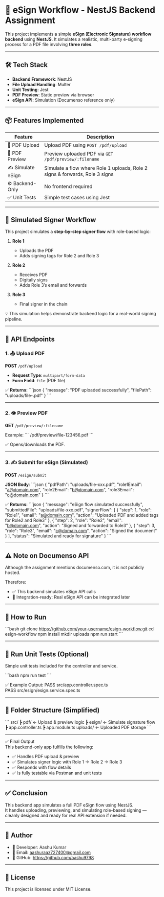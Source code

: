 # 📄 eSign Workflow - NestJS Backend Assignment

This project implements a simple **eSign (Electronic Signature) workflow backend** using **NestJS**. It simulates a realistic, multi-party e-signing process for a PDF file involving **three roles**.

---

## 🛠️ Tech Stack

- **Backend Framework**: NestJS
- **File Upload Handling**: Multer
- **Unit Testing**: Jest
- **PDF Preview**: Static preview via browser
- **eSign API**: Simulation (Documenso reference only)

---

## 📦 Features Implemented

| Feature             | Description                                           |
|---------------------|-------------------------------------------------------|
| 🔼 PDF Upload      | Upload PDF using `POST /pdf/upload`                   |
| 👀 PDF Preview     | Preview uploaded PDF via `GET /pdf/preview/:filename` |
| ✍️ Simulate eSign  | Simulate a flow where Role 1 uploads, Role 2 signs & forwards, Role 3 signs |
| ⚙️ Backend-Only    | No frontend required                                  |
| ✅ Unit Tests      | Simple test cases using Jest                          |

---

## 🔁 Simulated Signer Workflow

This project simulates a **step-by-step signer flow** with role-based logic:

1. **Role 1**
   - Uploads the PDF
   - Adds signing tags for Role 2 and Role 3

2. **Role 2**
   - Receives PDF
   - Digitally signs
   - Adds Role 3’s email and forwards

3. **Role 3**
   - Final signer in the chain

💡 This simulation helps demonstrate backend logic for a real-world signing pipeline.

---

## 🧪 API Endpoints

### 1. 📤 Upload PDF  
**POST** `/pdf/upload`

- **Request Type**: `multipart/form-data`  
- **Form Field**: `file` (PDF file)

✅ **Returns**:
\`\`\`json
{
  "message": "PDF uploaded successfully",
  "filePath": "uploads/file-<timestamp>.pdf"
}
\`\`\`

---

### 2. 👁️ Preview PDF  
**GET** `/pdf/preview/:filename`

Example:
\`\`\`
/pdf/preview/file-123456.pdf
\`\`\`

✅ Opens/downloads the PDF.

---

### 3. ✍️ Submit for eSign (Simulated)  
**POST** `/esign/submit`

**JSON Body**:
\`\`\`json
{
  "pdfPath": "uploads/file-xxx.pdf",
  "role1Email": "a@domain.com",
  "role2Email": "b@domain.com",
  "role3Email": "c@domain.com"
}
\`\`\`

✅ **Returns**:
\`\`\`json
{
  "message": "eSign flow simulated successfully",
  "submittedFile": "uploads/file-xxx.pdf",
  "signerFlow": [
    {
      "step": 1,
      "role": "Role1",
      "email": "a@domain.com",
      "action": "Uploaded PDF and added tags for Role2 and Role3"
    },
    {
      "step": 2,
      "role": "Role2",
      "email": "b@domain.com",
      "action": "Signed and forwarded to Role3"
    },
    {
      "step": 3,
      "role": "Role3",
      "email": "c@domain.com",
      "action": "Signed the document"
    }
  ],
  "status": "Simulated and ready for signature"
}
\`\`\`

---

## ⚠️ Note on Documenso API
Although the assignment mentions documenso.com, it is not publicly hosted.

Therefore:

- ✅ This backend simulates eSign API calls  
- 🧪 Integration-ready: Real eSign API can be integrated later

---

## 🚀 How to Run

\`\`\`bash
git clone https://github.com/your-username/esign-workflow.git
cd esign-workflow
npm install
mkdir uploads
npm run start
\`\`\`

---

## 🧪 Run Unit Tests (Optional)

Simple unit tests included for the controller and service.

\`\`\`bash
npm run test
\`\`\`

✅ Example Output:
PASS  src/app.controller.spec.ts  
PASS  src/esign/esign.service.spec.ts

---

## 📁 Folder Structure (Simplified)

\`\`\`
src/
 ┣ pdf/             ← Upload & preview logic
 ┣ esign/           ← Simulate signature flow
 ┣ app.controller.ts
 ┣ app.module.ts
uploads/             ← Uploaded PDF storage
\`\`\`

---

✅ Final Output  
This backend-only app fulfills the following:

- ✅ Handles PDF upload & preview  
- ✅ Simulates signer logic with Role 1 → Role 2 → Role 3  
- ✅ Responds with flow details  
- ✅ Is fully testable via Postman and unit tests  

---

## ✅ Conclusion

This backend app simulates a full PDF eSign flow using NestJS.  
It handles uploading, previewing, and simulating role-based signing — cleanly designed and ready for real API extension if needed.

---

## 👤 Author

- 💼 Developer: Aashu Kumar  
- 📧 Email: aashuraaz727400@gmail.com  
- 🔗 GitHub: https://github.com/aashu9798  

---

## 📌 License

This project is licensed under MIT License.